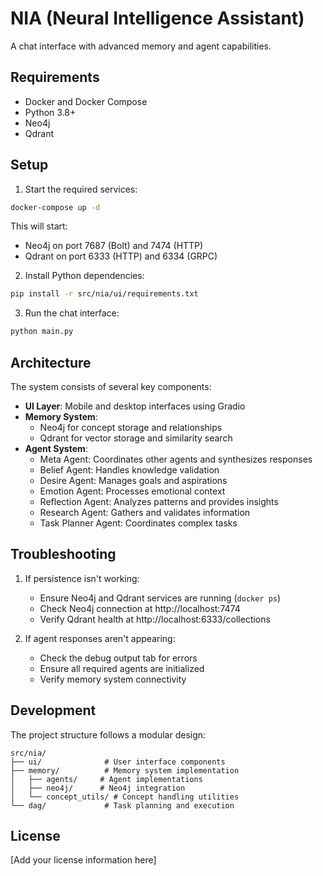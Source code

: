 # NIA (Neural Intelligence Assistant)

A chat interface with advanced memory and agent capabilities.

## Requirements

- Docker and Docker Compose
- Python 3.8+
- Neo4j
- Qdrant

## Setup

1. Start the required services:
```bash
docker-compose up -d
```

This will start:
- Neo4j on port 7687 (Bolt) and 7474 (HTTP)
- Qdrant on port 6333 (HTTP) and 6334 (GRPC)

2. Install Python dependencies:
```bash
pip install -r src/nia/ui/requirements.txt
```

3. Run the chat interface:
```bash
python main.py
```

## Architecture

The system consists of several key components:

- **UI Layer**: Mobile and desktop interfaces using Gradio
- **Memory System**: 
  - Neo4j for concept storage and relationships
  - Qdrant for vector storage and similarity search
- **Agent System**:
  - Meta Agent: Coordinates other agents and synthesizes responses
  - Belief Agent: Handles knowledge validation
  - Desire Agent: Manages goals and aspirations
  - Emotion Agent: Processes emotional context
  - Reflection Agent: Analyzes patterns and provides insights
  - Research Agent: Gathers and validates information
  - Task Planner Agent: Coordinates complex tasks

## Troubleshooting

1. If persistence isn't working:
   - Ensure Neo4j and Qdrant services are running (`docker ps`)
   - Check Neo4j connection at http://localhost:7474
   - Verify Qdrant health at http://localhost:6333/collections

2. If agent responses aren't appearing:
   - Check the debug output tab for errors
   - Ensure all required agents are initialized
   - Verify memory system connectivity

## Development

The project structure follows a modular design:

```
src/nia/
├── ui/              # User interface components
├── memory/          # Memory system implementation
│   ├── agents/     # Agent implementations
│   ├── neo4j/      # Neo4j integration
│   └── concept_utils/ # Concept handling utilities
└── dag/             # Task planning and execution
```

## License

[Add your license information here]
